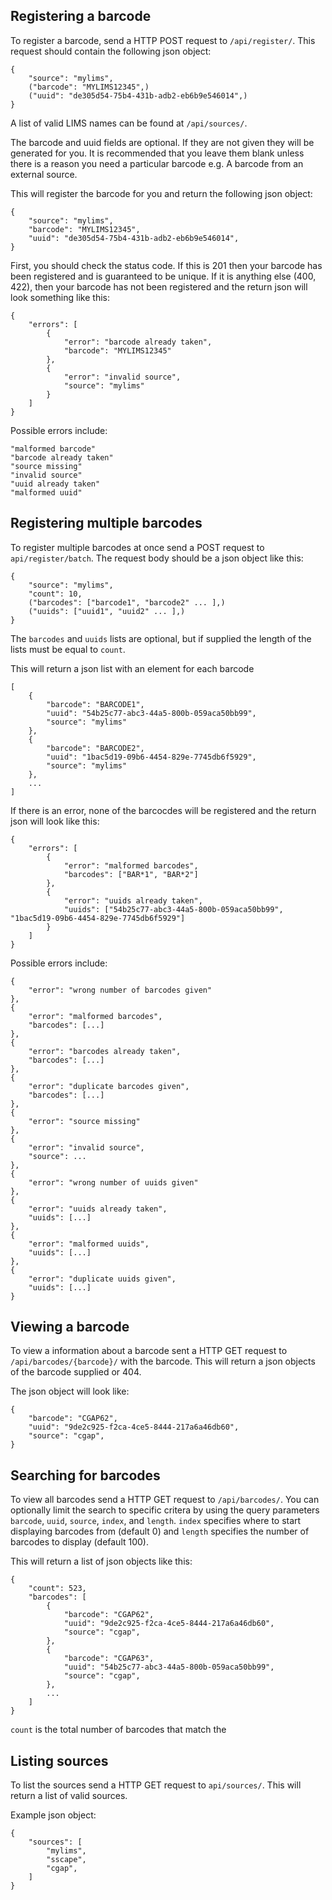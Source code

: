 ## Registering a barcode
To register a barcode, send a HTTP POST request to `/api/register/`. This request should contain the following json object:
	
	{
		"source": "mylims",
		("barcode": "MYLIMS12345",)
		("uuid": "de305d54-75b4-431b-adb2-eb6b9e546014",)
	}
	
A list of valid LIMS names can be found at `/api/sources/`.

The barcode and uuid fields are optional. If they are not given they will be generated for you. It is recommended that you leave them blank unless there is a reason you need a particular barcode e.g. A barcode from an external source.

This will register the barcode for you and return the following json object:

	{
		"source": "mylims",
		"barcode": "MYLIMS12345",
		"uuid": "de305d54-75b4-431b-adb2-eb6b9e546014",
	}
	
First, you should check the status code. If this is 201 then your barcode has been registered and is guaranteed to be unique. If it is anything else (400, 422), then your barcode has not been registered and the return json will look something like this:

	{
		"errors": [
			{
				"error": "barcode already taken",
				"barcode": "MYLIMS12345"
			},
			{
				"error": "invalid source",
				"source": "mylims"
			}
		]
	}


Possible errors include:

	"malformed barcode"
	"barcode already taken"
	"source missing"
	"invalid source"
	"uuid already taken"
	"malformed uuid"
	
## Registering multiple barcodes
To register multiple barcodes at once send a POST request to `api/register/batch`. The request body should be a json object like this:

	{
		"source": "mylims",
		"count": 10,
		("barcodes": ["barcode1", "barcode2" ... ],)
		("uuids": ["uuid1", "uuid2" ... ],)
	}
	
The `barcodes` and `uuids`	lists are optional, but if supplied the length of the lists must be equal to `count`.

This will return a json list with an element for each barcode

	[
		{
			"barcode": "BARCODE1",
			"uuid": "54b25c77-abc3-44a5-800b-059aca50bb99",
			"source": "mylims"
		},
		{
			"barcode": "BARCODE2",
			"uuid": "1bac5d19-09b6-4454-829e-7745db6f5929",
			"source": "mylims"
		},
		...
	]
	
If there is an error, none of the barcocdes will be registered and the return json will look like this:

	{
		"errors": [
			{
				"error": "malformed barcodes",
				"barcodes": ["BAR*1", "BAR*2"]
			},
			{
				"error": "uuids already taken",
				"uuids": ["54b25c77-abc3-44a5-800b-059aca50bb99", "1bac5d19-09b6-4454-829e-7745db6f5929"]
			}
		]
	}
	
Possible errors include:

	{
		"error": "wrong number of barcodes given"
	},
	{
		"error": "malformed barcodes",
		"barcodes": [...]
	},
	{
		"error": "barcodes already taken",
		"barcodes": [...]
	},
	{
		"error": "duplicate barcodes given",
		"barcodes": [...]
	},
	{
		"error": "source missing"
	},
	{
		"error": "invalid source",
		"source": ...
	},
	{
		"error": "wrong number of uuids given"
	},
	{
		"error": "uuids already taken",
		"uuids": [...]
	},
	{
		"error": "malformed uuids",
		"uuids": [...]
	},
	{
		"error": "duplicate uuids given",
		"uuids": [...]
	}
	
## Viewing a barcode
To view a information about a barcode sent a HTTP GET request to `/api/barcodes/{barcode}/` with the barcode. This will return a json objects of the barcode supplied or 404.

The json object will look like:
	
	{
		"barcode": "CGAP62",
		"uuid": "9de2c925-f2ca-4ce5-8444-217a6a46db60",
		"source": "cgap",
	}
	
## Searching for barcodes
To view all barcodes send a HTTP GET request to `/api/barcodes/`. You can optionally limit the search to specific critera by using the query parameters `barcode`, `uuid`, `source`, `index`, and `length`. `index` specifies where to start displaying barcodes from (default 0) and `length` specifies the number of barcodes to display (default 100).

This will return a list of json objects like this:

	{
		"count": 523,
		"barcodes": [
			{
				"barcode": "CGAP62",
				"uuid": "9de2c925-f2ca-4ce5-8444-217a6a46db60",
				"source": "cgap",
			},
			{
				"barcode": "CGAP63",
				"uuid": "54b25c77-abc3-44a5-800b-059aca50bb99",
				"source": "cgap",
			},
			...
		]
	}
	
`count` is the total number of barcodes that match the 	
		
	
## Listing sources
To list the sources send a HTTP GET request to `api/sources/`. This will return a list of valid sources.

Example json object:

	{
		"sources": [
			"mylims",
			"sscape",
			"cgap",
		]
	}	